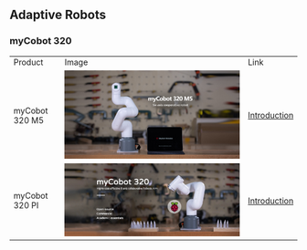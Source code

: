 ## Adaptive Robots

### myCobot 320

<table>
<tr>
    <td>Product</td>
    <td>Image</td>
    <td>Link</td>
</tr>
<tr>
    <td>myCobot 320 M5</td>
    <td> <img src="../../resourse/2-serialproduct/1.jpg"></td>
    <td><a href="https://docs.elephantrobotics.com/docs/mycobot-320-m5-en/">Introduction</a></td>
</tr>
<tr>
    <td>myCobot 320 PI</td>
    <td> <img src="../../resourse/2-serialproduct/320Pi.jpg"></td>
    <td><a href="https://docs.elephantrobotics.com/docs/mycobot-320-pi-en/">Introduction</a></td>
</tr>
</table>


